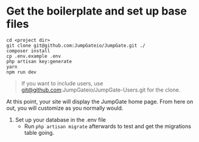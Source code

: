 # Get the boilerplate and set up base files

```
cd <project dir>
git clone git@github.com:JumpGateio/JumpGate.git ./
composer install
cp .env.example .env
php artisan key:generate
yarn
npm run dev
```

> If you want to include users, use git@github.com:JumpGateio/JumpGate-Users.git for the clone.

At this point, your site will display the JumpGate home page.  From here on out, you will customize as you normally would.

1. Set up your database in the .env file
    * Run `php artisan migrate` afterwards to test and get the migrations table going.
